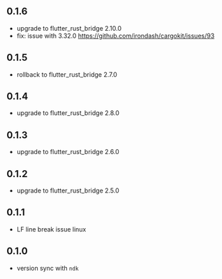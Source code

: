 ## 0.1.6

- upgrade to flutter_rust_bridge 2.10.0
- fix: issue with 3.32.0 https://github.com/irondash/cargokit/issues/93

## 0.1.5

- rollback to flutter_rust_bridge 2.7.0

## 0.1.4

- upgrade to flutter_rust_bridge 2.8.0

## 0.1.3

- upgrade to flutter_rust_bridge 2.6.0

## 0.1.2

- upgrade to flutter_rust_bridge 2.5.0

## 0.1.1

- LF line break issue linux

## 0.1.0

- version sync with `ndk`
